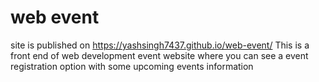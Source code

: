 # web event
 site is published on https://yashsingh7437.github.io/web-event/
 This is a front end of web development event website where you can see a event registration option with some upcoming events information
